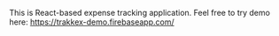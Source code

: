This is React-based expense tracking application. Feel free to try demo here: https://trakkex-demo.firebaseapp.com/